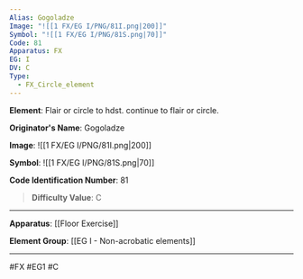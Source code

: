 ```yaml
---
Alias: Gogoladze
Image: "![[1 FX/EG I/PNG/81I.png|200]]"
Symbol: "![[1 FX/EG I/PNG/81S.png|70]]"
Code: 81
Apparatus: FX
EG: I
DV: C
Type:
  - FX_Circle_element
---
```

**Element**: Flair or circle to hdst. continue to flair or circle.

**Originator's Name**: Gogoladze

**Image**:
![[1 FX/EG I/PNG/81I.png|200]]

**Symbol**:
![[1 FX/EG I/PNG/81S.png|70]]

**Code Identification Number**: 81

>**Difficulty Value**: C

___
**Apparatus**: [[Floor Exercise]]

**Element Group**: [[EG I - Non-acrobatic elements]]
___
#FX #EG1 #C
